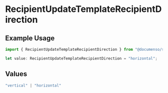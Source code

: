 # RecipientUpdateTemplateRecipientDirection

## Example Usage

```typescript
import { RecipientUpdateTemplateRecipientDirection } from "@documenso/sdk-typescript/models/operations";

let value: RecipientUpdateTemplateRecipientDirection = "horizontal";
```

## Values

```typescript
"vertical" | "horizontal"
```